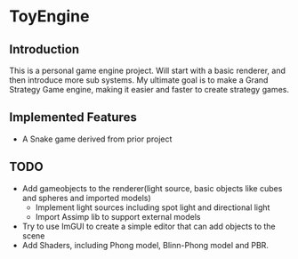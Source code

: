 # ToyEngine
## Introduction
This is a personal game engine project. Will start with a basic renderer, and then introduce more sub systems. My ultimate goal is to make a Grand Strategy Game engine, making it easier and faster to create strategy games.
## Implemented Features
- A Snake game derived from prior project
## TODO
- Add gameobjects to the renderer(light source, basic objects like cubes and spheres and imported models)
  - Implement light sources including spot light and directional light
  - Import Assimp lib to support external models
- Try to use ImGUI to create a simple editor that can add objects to the scene
- Add Shaders, including Phong model, Blinn-Phong model and PBR.
